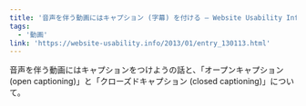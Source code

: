 ```yaml
---
title: '音声を伴う動画にはキャプション (字幕) を付ける — Website Usability Info'
tags:
  - '動画'
link: 'https://website-usability.info/2013/01/entry_130113.html'
---
```


音声を伴う動画にはキャプションをつけようの話と、「オープンキャプション (open captioning)」と「クローズドキャプション (closed captioning)」について。
